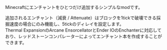 Minecraftにエンチャントをひとつだけ追加するシンプルなmodです。  
  
追加されるエンチャント（減衰 / Attenuate）はブロックを1tickで破壊できる採掘速度の場合にのみ機能し、5tickのディレイを設定します。  
Thermal ExpansionのArcane EnsorcellatorとEnder IOのEnchanterに対応しており、レッドストーンコンパレーターによってエンチャント本を作成することができます。
